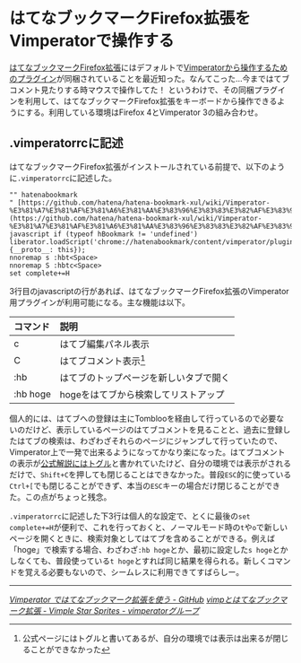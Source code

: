 # <span>はてなブックマークFirefox拡張を</span><span>Vimperatorで操作する</span>

[はてなブックマークFirefox拡張](http://b.hatena.ne.jp/guide/firefox_addon)にはデフォルトで[Vimperatorから操作するためのプラグイン](https://github.com/hatena/hatena-bookmark-xul/wiki/Vimperator-%E3%81%A7%E3%81%AF%E3%81%A6%E3%81%AA%E3%83%96%E3%83%83%E3%82%AF%E3%83%9E%E3%83%BC%E3%82%AF%E6%8B%A1%E5%BC%B5%E3%82%92%E4%BD%BF%E3%81%86)が同梱されていることを最近知った。なんてこった…今まではてブコメント見たりする時マウスで操作してた！ というわけで、その同梱プラグインを利用して、はてなブックマークFirefox拡張をキーボードから操作できるようにする。利用している環境はFirefox 4とVimperator 3の組み合わせ。

<!-- READMORE -->

## .vimperatorrcに記述

はてなブックマークFirefox拡張がインストールされている前提で、以下のように`.vimperatorrc`に記述した。

~~~ vim
"" hatenabookmark
" [https://github.com/hatena/hatena-bookmark-xul/wiki/Vimperator-%E3%81%A7%E3%81%AF%E3%81%A6%E3%81%AA%E3%83%96%E3%83%83%E3%82%AF%E3%83%9E%E3%83%BC%E3%82%AF%E6%8B%A1%E5%BC%B5%E3%82%92%E4%BD%BF%E3%81%86](https://github.com/hatena/hatena-bookmark-xul/wiki/Vimperator-%E3%81%A7%E3%81%AF%E3%81%A6%E3%81%AA%E3%83%96%E3%83%83%E3%82%AF%E3%83%9E%E3%83%BC%E3%82%AF%E6%8B%A1%E5%BC%B5%E3%82%92%E4%BD%BF%E3%81%86)
javascript if (typeof hBookmark != 'undefined') liberator.loadScript('chrome://hatenabookmark/content/vimperator/plugin/hatenabookmark.js', {__proto__: this});
nnoremap s :hbt<Space>
nnoremap S :hbtc<Space>
set complete+=H
~~~

3行目のjavascriptの行があれば、はてなブックマークFirefox拡張のVimperator用プラグインが利用可能になる。主な機能は以下。

|コマンド|説明|
|:-|:-|
|c|はてブ編集パネル表示|
|C|はてブコメント表示[^1]|
|:hb<CR>|はてブのトップページを新しいタブで開く|
|:hb hoge|hogeをはてブから検索してリストアップ|

個人的には、はてブへの登録は主にTomblooを経由して行っているので必要ないのだけど、表示しているページのはてブコメントを見ることと、過去に登録したはてブの検索は、わざわざそれらのページにジャンプして行っていたので、Vimperator上で一発で出来るようになってかなり楽になった。はてブコメントの表示が[公式解説にはトグル](https://github.com/hatena/hatena-bookmark-xul/wiki/Vimperator-%E3%81%A7%E3%81%AF%E3%81%A6%E3%81%AA%E3%83%96%E3%83%83%E3%82%AF%E3%83%9E%E3%83%BC%E3%82%AF%E6%8B%A1%E5%BC%B5%E3%82%92%E4%BD%BF%E3%81%86)と書かれていたけど、自分の環境では表示がされるだけで、`Shift+C`を押しても閉じることはできなかった。普段`ESC`的に使っている`Ctrl+[`でも閉じることができず、本当の`ESC`キーの場合だけ閉じることができた。この点がちょっと残念。

`.vimperatorrc`に記述した下3行は個人的な設定で、とくに最後の`set complete+=H`が便利で、これを行っておくと、ノーマルモード時の`t`や`o`で新しいページを開くときに、検索対象としてはてブを含めることができる。例えば「hoge」で検索する場合、わざわざ`:hb hoge`とか、最初に設定した`s hoge`とかしなくても、普段使っている`t hoge`とすれば同じ結果を得られる。新しくコマンドを覚える必要もないので、シームレスに利用できてすばらしー。

* * *

<cite>[Vimperator ではてなブックマーク拡張を使う - GitHub](https://github.com/hatena/hatena-bookmark-xul/wiki/Vimperator-%E3%81%A7%E3%81%AF%E3%81%A6%E3%81%AA%E3%83%96%E3%83%83%E3%82%AF%E3%83%9E%E3%83%BC%E3%82%AF%E6%8B%A1%E5%BC%B5%E3%82%92%E4%BD%BF%E3%81%86)</cite>
<cite>[vimpとはてなブックマーク拡張 - Vimple Star Sprites - vimperatorグループ](http://vimperator.g.hatena.ne.jp/teramako/20090803/1249303437)</cite>

[^1]: 公式ページにはトグルと書いてあるが、自分の環境では表示は出来るが閉じることができなかった
